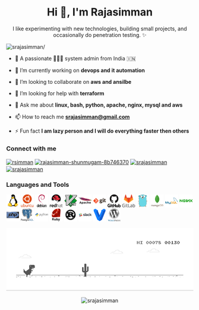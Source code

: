 <h1 align="center">Hi 👋, I'm Rajasimman</h1>

<p align="center">
	I like experimenting with new technologies, building small projects, and occasionally do penetration testing. ✨ <br>
</p>

<p align="left"> <img src=https://komarev.com/ghpvc/?username=srajasimman alt=srajasimman/> </p>

- 📜 A passionate 👨🏽‍💻 system admin from India 🇮🇳

- 🔭 I’m currently working on **devops and it automation**

- 👯 I’m looking to collaborate on **aws and ansilbe**

- 🤔 I’m looking for help with **terraform**

- 💬 Ask me about **linux, bash, python, apache, nginx, mysql and aws**

- 📫 How to reach me **srajasimman@gmail.com**

- ⚡ Fun fact **I am lazy person and I will do everything faster then others**

### Connect with me
<p align="left">
	<a href=https://twitter.com/rsimman target="blank"><img align="center" src=https://cdn.jsdelivr.net/npm/simple-icons@3.0.1/icons/twitter.svg alt="rsimman" height="25" width="25" /></a>
	<a href=https://linkedin.com/in/rajasimman-shunmugam-8b746370 target="blank"><img align="center" src=https://cdn.jsdelivr.net/npm/simple-icons@3.0.1/icons/linkedin.svg alt="rajasimman-shunmugam-8b746370" height="25" width="25" /></a>
	<a href=https://fb.com/srajasimman target="blank"><img align="center" src=https://cdn.jsdelivr.net/npm/simple-icons@3.0.1/icons/facebook.svg alt="srajasimman" height="25" width="25" /></a>
	<a href=https://dev.to/srajasimman target="blank"><img align="center" src=https://cdn.jsdelivr.net/npm/simple-icons@3.0.1/icons/dev-dot-to.svg alt="srajasimman" height="25" width="25" /></a>
</p>

### Languages and Tools
<p align="left">
	<img src=https://raw.githubusercontent.com/srajasimman/srajasimman/master/src/icons/linux/linux-original.svg alt=linux width="35" height="35"/> 
	<img src=https://raw.githubusercontent.com/srajasimman/srajasimman/master/src/icons/ubuntu/ubuntu-plain-wordmark.svg alt=ubuntu width="35" height="35"/> 
	<img src=https://raw.githubusercontent.com/srajasimman/srajasimman/master/src/icons/debian/debian-original-wordmark.svg alt=debian width="35" height="35"/> 
	<img src=https://raw.githubusercontent.com/srajasimman/srajasimman/master/src/icons/redhat/redhat-original-wordmark.svg alt=redhat width="35" height="35"/> 
	<img src=https://raw.githubusercontent.com/srajasimman/srajasimman/master/src/icons/vim/vim-original.svg alt=vim width="35" height="35"/> 
	<img src=https://raw.githubusercontent.com/srajasimman/srajasimman/master/src/icons/apache/apache-original-wordmark.svg alt=apache width="35" height="35"/> 
	<img src=https://raw.githubusercontent.com/srajasimman/srajasimman/master/src/icons/git/git-original-wordmark.svg alt=git width="35" height="35"/> 
	<img src=https://raw.githubusercontent.com/srajasimman/srajasimman/master/src/icons/github/github-original-wordmark.svg alt=github width="35" height="35"/> 
	<img src=https://raw.githubusercontent.com/srajasimman/srajasimman/master/src/icons/gitlab/gitlab-original-wordmark.svg alt=gitlab width="35" height="35"/> 
	<img src=https://raw.githubusercontent.com/srajasimman/srajasimman/master/src/icons/go/go-original.svg alt=go width="35" height="35"/> 
	<img src=https://raw.githubusercontent.com/srajasimman/srajasimman/master/src/icons/mongodb/mongodb-original-wordmark.svg alt=mongodb width="35" height="35"/> 
	<img src=https://raw.githubusercontent.com/srajasimman/srajasimman/master/src/icons/mysql/mysql-original-wordmark.svg alt=mysql width="35" height="35"/> 
	<img src=https://raw.githubusercontent.com/srajasimman/srajasimman/master/src/icons/nginx/nginx-original.svg alt=nginx width="35" height="35"/> 
	<img src=https://raw.githubusercontent.com/srajasimman/srajasimman/master/src/icons/php/php-original.svg alt=php width="35" height="35"/> 
	<img src=https://raw.githubusercontent.com/srajasimman/srajasimman/master/src/icons/postgresql/postgresql-original-wordmark.svg alt=postgresql width="35" height="35"/> 
	<img src=https://raw.githubusercontent.com/srajasimman/srajasimman/master/src/icons/python/python-original-wordmark.svg alt=python width="35" height="35"/> 
	<img src=https://raw.githubusercontent.com/srajasimman/srajasimman/master/src/icons/ruby/ruby-original-wordmark.svg alt=ruby width="35" height="35"/> 
	<img src=https://raw.githubusercontent.com/srajasimman/srajasimman/master/src/icons/rust/rust-plain.svg alt=rust width="35" height="35"/> 
	<img src=https://raw.githubusercontent.com/srajasimman/srajasimman/master/src/icons/slack/slack-original-wordmark.svg alt=slack width="35" height="35"/> 
	<img src=https://raw.githubusercontent.com/srajasimman/srajasimman/master/src/icons/vagrant/vagrant-original.svg alt=vagrant width="35" height="35"/> 
	<img src=https://raw.githubusercontent.com/srajasimman/srajasimman/master/src/icons/wordpress/wordpress-original.svg alt=wordpress width="35" height="35"/> 
</p>

![Dino](https://raw.githubusercontent.com/srajasimman/srajasimman/master/src/gif/dino.gif)

<p align="center"> 
	<img src=https://github-readme-stats.vercel.app/api?username=srajasimman&show_icons=true alt=srajasimman /> 
</p>

